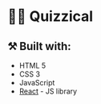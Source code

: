 # 🤔💭 Quizzical

## ⚒️ Built with:
- HTML 5
- CSS 3
- JavaScript
- [React](https://reactjs.org/) - JS library


